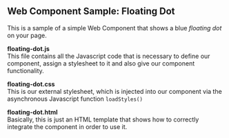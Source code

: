 ## Web Component Sample: Floating Dot

This is a sample of a simple Web Component that shows a blue <i>floating dot</i> on your page.


**floating-dot.js**<br>
This file contains all the Javascript code that is necessary to define our component, assign a stylesheet to it and also give our component functionality.

**floating-dot.css**<br>
This is our external stylesheet, which is injected into our component via the asynchronous Javascript function <code>loadStyles()</code>


**floating-dot.html**<br>
Basically, this is just an HTML template that shows how to correctly integrate the component in order to use it.
